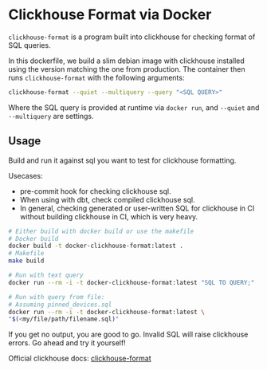 # Clickhouse Format via Docker

`clickhouse-format` is a program built into clickhouse for checking
format of SQL queries.

In this dockerfile, we build a slim debian image with clickhouse installed
using the version matching the one from production. The container then runs
`clickhouse-format` with the following arguments:

```Bash
clickhouse-format --quiet --multiquery --query "<SQL QUERY>"
```

Where the SQL query is provided at runtime via `docker run`, and `--quiet` and
`--multiquery` are settings.

## Usage

Build and run it against sql you want to test for clickhouse formatting.

Usecases:

- pre-commit hook for checking clickhouse sql.
- When using with dbt, check compiled clickhouse sql.
- In general, checking generated or user-written SQL for clickhouse in CI
without building clickhouse in CI, which is very heavy.

```Bash
# Either build with docker build or use the makefile
# Docker build
docker build -t docker-clickhouse-format:latest .
# Makefile
make build

# Run with text query
docker run --rm -i -t docker-clickhouse-format:latest "SQL TO QUERY;"

# Run with query from file:
# Assuming pinned_devices.sql
docker run --rm -i -t docker-clickhouse-format:latest \
"$(<my/file/path/filename.sql)"
```

If you get no output, you are good to go. Invalid SQL will raise clickhouse errors.
Go ahead and try it yourself!

Official clickhouse docs:
[clickhouse-format](https://clickhouse.com/docs/en/operations/utilities/clickhouse-format)
